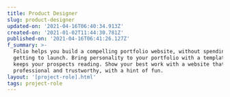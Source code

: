 ```yaml
---
title: Product Designer
slug: product-designer
updated-on: '2021-04-16T06:40:34.913Z'
created-on: '2021-01-02T11:44:30.781Z'
published-on: '2021-04-16T06:41:26.127Z'
f_summary: >-
  Folio helps you build a compelling portfolio website, without spending ages
  getting to launch. Bring personality to your portfolio with a template that
  keeps your prospects reading. Show your best work with a website that’s
  professional and trustworthy, with a hint of fun.
layout: '[project-role].html'
tags: project-role
---
```



